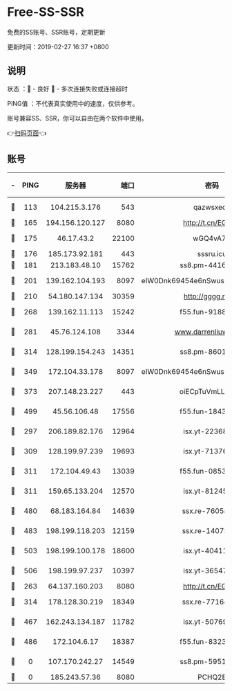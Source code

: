 # Free-SS-SSR

免费的SS账号、SSR账号，定期更新

更新时间：2019-02-27 16:37 +0800

## 说明

状态     ：🙂 - 良好 🙁 - 多次连接失败或连接超时

PING值   ：不代表真实使用中的速度，仅供参考。

账号兼容SS、SSR，你可以自由在两个软件中使用。

👉[扫码页面](https://liesauer.github.io/free-ss-ssr.github.io/)👈

## 账号

|-|PING|服务器|端口|密码|加密方式|区域|
|:----:|:----:|:-----:|-----:|:----:|:----:|:----:|
|🙂|113|104.215.3.176|543|qazwsxedc|aes-256-gcm|JP|
|🙂|165|194.156.120.127|8080|http://t.cn/EGJIyrl|rc4-md5|RU|
|🙂|175|46.17.43.2|22100|wGQ4vA7D|aes-256-gcm|RU|
|🙂|176|185.173.92.181|443|sssru.icu|rc4-md5|RU|
|🙂|181|213.183.48.10|15762|ss8.pm-44164718|rc4-md5|RU|
|🙂|201|139.162.104.193|8097|eIW0Dnk69454e6nSwuspv9DmS201tQ0D|aes-256-cfb|JP|
|🙂|210|54.180.147.134|30359|http://gggg.rocks|chacha20|KR|
|🙂|268|139.162.11.113|15242|f55.fun-91886429|aes-256-cfb|SG|
|🙂|281|45.76.124.108|3344|www.darrenliuwei.com|aes-256-cfb|AU|
|🙂|314|128.199.154.243|14351|ss8.pm-86017708|aes-256-cfb|SG|
|🙂|349|172.104.33.178|8097|eIW0Dnk69454e6nSwuspv9DmS201tQ0D|aes-256-cfb|SG|
|🙂|373|207.148.23.227|443|oiECpTuVmLLxk4Ts|aes-256-cfb|US|
|🙂|499|45.56.106.48|17556|f55.fun-18434064|aes-256-cfb|US|
|🙂|297|206.189.82.176|12964|isx.yt-22368985|aes-256-cfb|SG|
|🙂|309|128.199.97.239|19693|isx.yt-71376906|aes-256-cfb|SG|
|🙂|311|172.104.49.43|13039|f55.fun-08537634|aes-256-cfb|SG|
|🙂|311|159.65.133.204|12570|isx.yt-81245321|aes-256-cfb|SG|
|🙂|480|68.183.164.84|14639|ssx.re-76058671|aes-256-cfb|US|
|🙂|483|198.199.118.203|12159|ssx.re-14073508|aes-256-cfb|US|
|🙂|503|198.199.100.178|18600|isx.yt-40411480|aes-256-cfb|US|
|🙂|506|198.199.97.237|10397|isx.yt-36547165|aes-256-cfb|US|
|🙁|263|64.137.160.203|8080|http://t.cn/EGJIyrl|rc4-md5|CA|
|🙁|314|178.128.30.219|18349|ssx.re-77164878|aes-256-cfb|SG|
|🙁|467|162.243.134.187|11782|isx.yt-50769400|aes-256-cfb|US|
|🙁|486|172.104.6.17|18387|f55.fun-83237856|aes-256-cfb|US|
|🙁|0|107.170.242.27|14549|ss8.pm-59512535|aes-256-cfb|US|
|🙁|0|185.243.57.36|8080|PCHQ2E|rc4-md5|US|
